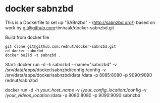 docker sabnzbd
==============

This is a Dockerfile to set up "SABnzbd" - (http://sabnzbd.org/)
based on work by git@github.com:timhaak/docker-sabnzbd.git

Build from docker file

```
git clone git@github.com:rednut/docker-sabnzbd.git
cd docker-sabnzbd
docker build -t sabnzbd . 
```

Start:
docker run -d -h sabnzbd --name="sabnzbd" -v /srv/data/apps/docker/sabnzbd/config:/config -v /srv/data/apps/docker/sabnzbd/data:/data -p 8085:8080 -p 9090:9090 rednut/sabnzbd

docker run -d -h *your_host_name* -v /*your_config_location*:/config -v /*your_videos_location*:/data -p 8080:8080 -p 9090:9090 sabnzbd

